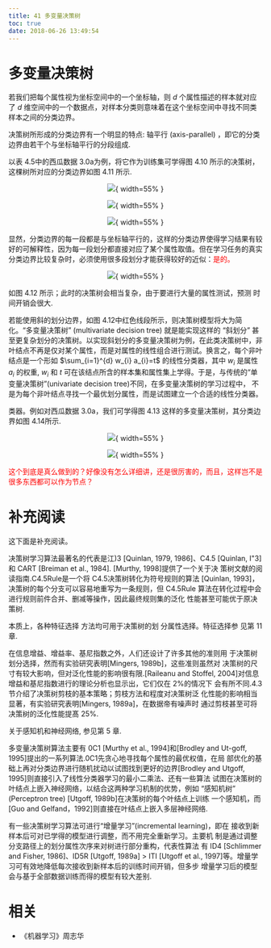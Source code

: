 ```yaml
---
title: 41 多变量决策树
toc: true
date: 2018-06-26 13:49:54
---
```

# 多变量决策树


若我们把每个属性视为坐标空间中的一个坐标轴，则 $d$ 个属性描述的样本就对应了 $d$ 维空间中的一个数据点，对样本分类则意味着在这个坐标空间中寻找不同类样本之间的分类边界。

决策树所形成的分类边界有一个明显的特点: 轴平行 (axis-parallel) ，即它的分类边界由若干个与坐标轴平行的分段组成.

以表 4.5中的西瓜数据 3.0a为例，将它作为训练集可学得图 4.10 所示的决策树，这棵树所对应的分类边界如图 4.11 所示.

<center>

![](http://images.iterate.site/blog/image/180626/i3K079JdCK.png?imageslim){ width=55% }


</center>

<center>

![](http://images.iterate.site/blog/image/180626/9e1K4FLaDl.png?imageslim){ width=55% }

</center>

<center>

![](http://images.iterate.site/blog/image/180626/F1KD67GAd3.png?imageslim){ width=55% }

</center>


显然，分类边界的每一段都是与坐标轴平行的，这样的分类边界使得学习结果有较好的可解释性，因为每一段划分都直接对应了某个属性取值。但在学习任务的真实分类边界比较复杂时，必须使用很多段划分才能获得较好的近似：<span style="color:red;">是的。</span>

<center>

![](http://images.iterate.site/blog/image/180626/c63llmg2kJ.png?imageslim){ width=55% }


</center>

如图 4.12 所示；此时的决策树会相当复杂，由于要进行大量的属性测试，预测 时间开销会很大.

若能使用斜的划分边界，如图 4.12中红色线段所示，则决策树模型将大为简化。“多变量决策树” (multivariate decision tree) 就是能实现这样的 “斜划分” 甚至更复杂划分的决策树。以实现斜划分的多变量决策树为例，在此类决策树中，非叶结点不再是仅对某个属性，而是对属性的线性组合进行测试。换言之，每个非叶结点是一个形如 $\sum_{i=1}^{d} w_{i} a_{i}=t$ 的线性分类器，其中 $w_i$ 是属性 $a_i$  的权重, $w_i$ 和 $t$ 可在该结点所含的样本集和属性集上学得。于是，与传统的“单变量决策树”(univariate decision tree)不同，在多变量决策树的学习过程中， 不是为每个非叶结点寻找一个最优划分属性，而是试图建立一个合适的线性分类器。

类器。例如对西瓜数据 3.0a，我们可学得图 4.13 这样的多变量决策树，其分类边界如图 4.14所示.

<center>

![](http://images.iterate.site/blog/image/180626/mJfb1l2ajk.png?imageslim){ width=55% }

</center>

<center>

![](http://images.iterate.site/blog/image/180626/AdHFkdBb3f.png?imageslim){ width=55% }

</center>

<span style="color:red;">这个到底是真么做到的？好像没有怎么详细讲，还是很厉害的，而且，这样岂不是很多东西都可以作为节点？</span>


# 补充阅读

这下面是补充阅读。

决策树学习算法最著名的代表是江)3 [Quinlan, 1979, 1986]、C4.5 [Quinlan, I"3]和 CART [Breiman et al., 1984]. [Murthy, 1998]提供了一个关于决 策树文献的阅读指南.C4.5Rule是一个将 C4.5决策树转化为符号规则的算法 [Quinlan, 1993]，决策树的每个分支可以容易地重写为一条规则，但 C4.5Rule 算法在转化过程中会进行规则前件合并、删减等操作，因此最终规则集的泛化 性能甚至可能优于原决策树.

本质上，各种特征选择 方法均可用于决策树的划 分属性选择。特征选择参 见第 11 章.


在信息增益、增益率、基尼指数之外，人们还设计了许多其他的准则用 于决策树划分选择，然而有实验研究表明[Mingers, 1989b]，这些准则虽然对 决策树的尺寸有较大影响，但对泛化性能的影响很有限.[Raileanu and Stoffel, 2004]对信息增益和基尼指数进行的理论分析也显示出，它们仅在 2%的情况下 会有所不同.4.3节介绍了决策树剪枝的基本策略；剪枝方法和程度对决策树泛 化性能的影响相当显著，有实验研究表明[Mingers, 1989a]，在数据帝有噪声时 通过剪枝甚至可将决策树的泛化性能提髙 25%.

关于感知机和神经网络, 参见第 5 章.

多变量决策树算法主要有 0C1 [Murthy et al., 1994]和[Brodley and Ut-goff, 1995]提出的一系列算法.0C1先贪心地寻找每个属性的最优权值，在局 部优化的基础上再对分类边界进行随机扰动以试图找到更好的边界[Brodley and Utgoff, 1995]则直接引入了线性分类器学习的最小二乘法、还有一些算法 试图在决策树的叶结点上嵌入神经网络，以结合这两种学习机制的优势，例如 “感知机树” (Perceptron tree) [Utgoff, 1989b]在决策树的每个叶结点上训练 一个感知机，而[Guo and Gelfand，1992]则直接在叶结点上嵌入多层神经网络.

有一些决策树学习算法可进行“增量学习”(incremental learning)，即在 接收到新样本后可对已学得的模型进行调整，而不用完全重新学习。主要机 制是通过调整分支路径上的划分属性次序来对树进行部分重构，代表性算法 有 ID4 [Schlimmer and Fisher, 1986]、ID5R [Utgoff, 1989a] > ITI [Utgoff et al., 1997]等。增量学习可有效地降低每次接收到新样本后的训练时间开销，但多步 增量学习后的模型会与基于全部数据训练而得的模型有较大差别.






# 相关

- 《机器学习》周志华
